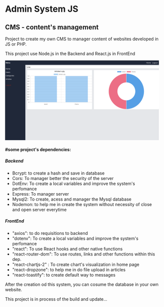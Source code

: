 <h1>Admin System JS</h1>
<h2>CMS - content's management</h2>

<p>Project to create my own CMS to manager content of websites developed in JS or PHP. </p>

<p>This project use Node.js in the Backend and React.js in FrontEnd</p>


<img src="./frontend/public/screen.png">

<h4>#some project's dependencies:<h4>
<h5>Backend</h5>
    <ul>
        <li>Bcrypt: to create a hash and save in database</li>
        <li>Cors: To manager better the security of the server</li>
        <li>DotEnv: To create a local variables and improve the system's perfomance</li>
        <li>Express: To manager server</li>
        <li>Mysql2: To create, acess and manager the Mysql database</li>
        <li>Nodemon: to help me in create the system without necessity of close and open server everytime</li>
    </ul>
  
<h5>FrontEnd</h5>
    <ul>
        <li>"axios": to do requisitions to backend</li>
        <li>"dotenv": To create a local variables and improve the system's perfomance</li>
        <li>"react": To use React hooks and other native functions</li>
        <li>"react-router-dom": To use routes, links and other functions within this dep.</li>
        <li>"react-chartjs-2" : To create chart's visualization in home page</li>
        <li>"react-dropzone": to help me in do file upload in articles</li>
        <li>"react-toastify": to create default way to messages</li>
    </ul>
    
<p>After the creation od this system, you can cosume the database in your own website. </p>
    
    


This project is in process of the build and update...